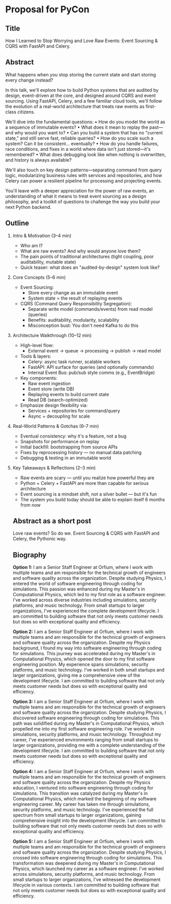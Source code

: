 # Proposal for PyCon

## Title

How I Learned to Stop Worrying and Love Raw Events: Event Sourcing & CQRS with FastAPI and Celery.

## Abstract

What happens when you stop storing the current state and start storing every change instead?

In this talk, we'll explore how to build Python systems that are audited by design, event-driven at the core, and designed around CQRS and event sourcing. Using FastAPI, Celery, and a few familiar cloud tools, we'll follow the evolution of a real-world architecture that treats raw events as first-class citizens.

We'll dive into the fundamental questions:
	•	How do you model the world as a sequence of immutable events?
	•	What does it mean to replay the past—and why would you want to?
	•	Can you build a system that has no "current state," and still serve fast, reliable queries?
	•	How do you scale such a system? Can it be consistent… eventually?
	•	How do you handle failures, race conditions, and fixes in a world where data isn't just stored—it's remembered?
	•	What does debugging look like when nothing is overwritten, and history is always available?

We'll also touch on key design patterns—separating command from query logic, modularizing business rules with services and repositories, and how Celery can power a resilient pipeline for processing and projecting events.

You'll leave with a deeper appreciation for the power of raw events, an understanding of what it means to treat event sourcing as a design philosophy, and a toolkit of questions to challenge the way you build your next Python backend.

## Outline

1. Intro & Motivation (3–4 min)
   - Who am I?
   - What are raw events? And why would anyone love them?
   - The pain points of traditional architectures (tight coupling, poor auditability, mutable state)
   - Quick teaser: what does an "audited-by-design" system look like?

2. Core Concepts (5–6 min)
   - Event Sourcing:
     - Store every change as an immutable event
     - System state = the result of replaying events
   - CQRS (Command Query Responsibility Segregation):
     - Separate write model (commands/events) from read model (queries)
     - Benefits: auditability, modularity, scalability
     - Misconception bust: You don't need Kafka to do this

3. Architecture Walkthrough (10–12 min)
   - High-level flow:
     - External event → queue → processing → publish → read model
   - Tools & layers:
     - Celery: async task runner, scalable workers
     - FastAPI: API surface for queries (and optionally commands)
     - Internal Event Bus: pub/sub style comms (e.g., EventBridge)
   - Key components:
     - Raw event ingestion
     - Event store (write DB)
     - Replaying events to build current state
     - Read DB (search-optimized)
   - Emphasize design flexibility via:
     - Services + repositories for command/query
     - Async + decoupling for scale

4. Real-World Patterns & Gotchas (6–7 min)
   - Eventual consistency: why it's a feature, not a bug
   - Snapshots for performance on replay
   - Initial backfill: bootstrapping from source APIs
   - Fixes by reprocessing history — no manual data patching
   - Debugging & testing in an immutable world

5. Key Takeaways & Reflections (2–3 min)
   - Raw events are scary — until you realize how powerful they are
   - Python + Celery + FastAPI are more than capable for serious architecture
   - Event sourcing is a mindset shift, not a silver bullet — but it's fun
   - The system you build today should be able to explain itself 6 months from now


   ## Abstract as a short post

   Love raw events? So do we. Event Sourcing & CQRS with FastAPI and Celery, the Pythonic way.

   ## Biography

   **Option 1:**
   I am a Senior Staff Engineer at Orfium, where I work with multiple teams and am responsible for the technical growth of engineers and software quality across the organization. Despite studying Physics, I entered the world of software engineering through coding for simulations. This passion was enhanced during my Master's in Computational Physics, which led to my first role as a software engineer. I've worked across diverse industries including simulations, security platforms, and music technology. From small startups to larger organizations, I've experienced the complete development lifecycle. I am committed to building software that not only meets customer needs but does so with exceptional quality and efficiency.

   **Option 2:**
   I am a Senior Staff Engineer at Orfium, where I work with multiple teams and am responsible for the technical growth of engineers and software quality across the organization. Despite my Physics background, I found my way into software engineering through coding for simulations. This journey was accelerated during my Master's in Computational Physics, which opened the door to my first software engineering position. My experience spans simulations, security platforms, and music technology. I've worked in both small startups and larger organizations, giving me a comprehensive view of the development lifecycle. I am committed to building software that not only meets customer needs but does so with exceptional quality and efficiency.

   **Option 3:**
   I am a Senior Staff Engineer at Orfium, where I work with multiple teams and am responsible for the technical growth of engineers and software quality across the organization. Despite studying Physics, I discovered software engineering through coding for simulations. This path was solidified during my Master's in Computational Physics, which propelled me into my first software engineering role. I've worked in simulations, security platforms, and music technology. Throughout my career, I've experienced environments ranging from small startups to larger organizations, providing me with a complete understanding of the development lifecycle. I am committed to building software that not only meets customer needs but does so with exceptional quality and efficiency.

   **Option 4:**
   I am a Senior Staff Engineer at Orfium, where I work with multiple teams and am responsible for the technical growth of engineers and software quality across the organization. Despite my Physics education, I ventured into software engineering through coding for simulations. This transition was catalyzed during my Master's in Computational Physics, which marked the beginning of my software engineering career. My career has taken me through simulations, security platforms, and music technology. I've experienced the full spectrum from small startups to larger organizations, gaining comprehensive insight into the development lifecycle. I am committed to building software that not only meets customer needs but does so with exceptional quality and efficiency.

   **Option 5:**
   I am a Senior Staff Engineer at Orfium, where I work with multiple teams and am responsible for the technical growth of engineers and software quality across the organization. Despite studying Physics, I crossed into software engineering through coding for simulations. This transformation was deepened during my Master's in Computational Physics, which launched my career as a software engineer. I've worked across simulations, security platforms, and music technology. From small startups to larger organizations, I've witnessed the development lifecycle in various contexts. I am committed to building software that not only meets customer needs but does so with exceptional quality and efficiency.

